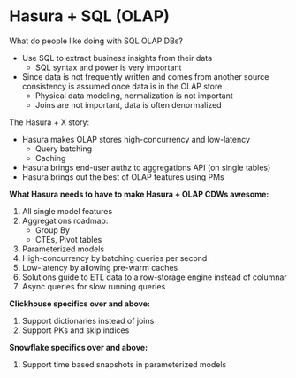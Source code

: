 # Hasura + SQL (OLAP)

What do people like doing with SQL OLAP DBs?

- Use SQL to extract business insights from their data
  - SQL syntax and power is very important
- Since data is not frequently written and comes from another source consistency is assumed once data is in the OLAP store
  - Physical data modeling, normalization is not important
  - Joins are not important, data is often denormalized

The Hasura + X story:

- Hasura makes OLAP stores high-concurrency and low-latency
  - Query batching
  - Caching
- Hasura brings end-user authz to aggregations API (on single tables)
- Hasura brings out the best of OLAP features using PMs

**What Hasura needs to have to make Hasura + OLAP CDWs awesome:**

1. All single model features
2. Aggregations roadmap:
   - Group By
   - CTEs, Pivot tables
3. Parameterized models
4. High-concurrency by batching queries per second
5. Low-latency by allowing pre-warm caches
6. Solutions guide to ETL data to a row-storage engine instead of columnar
7. Async queries for slow running queries

**Clickhouse specifics over and above:**

1. Support dictionaries instead of joins
2. Support PKs and skip indices

**Snowflake specifics over and above:**

1. Support time based snapshots in parameterized models
